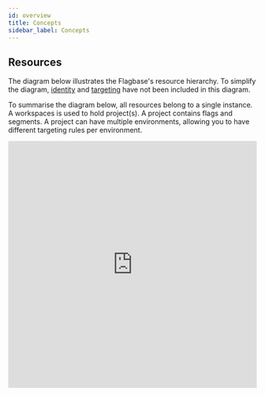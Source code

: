 ```yaml
---
id: overview
title: Concepts
sidebar_label: Concepts
---
```


## Resources

The diagram below illustrates the Flagbase's resource hierarchy. To simplify the diagram, [identity](#identity) and [targeting](#targeting) have not been included in this diagram.

To summarise the diagram below, all resources belong to a single instance. A workspaces is used to hold project(s). A project contains flags and segments. A project can have multiple environments, allowing you to have different targeting rules per environment.

<iframe frameborder="0" width="100%" height="500px" src="https://viewer.diagrams.net/?edit=_blank&layers=1&nav=1&title=flagbase-resource-heirarchy#Uhttps%3A%2F%2Fdrive.google.com%2Fuc%3Fid%3D1t8Yps8UuEnMuNyaUcjHNw2ahy8ECRTou%26export%3Ddownload" />

If you can't see the diagram above, your browser may not support iframes. You can use [this link](https://viewer.diagrams.net/?edit=_blank&layers=1&nav=1&title=flagbase-resource-heirarchy#Uhttps%3A%2F%2Fdrive.google.com%2Fuc%3Fid%3D1t8Yps8UuEnMuNyaUcjHNw2ahy8ECRTou%26export%3Ddownload) to view original diagram.

Below is a high-level overview of each resource. If you want to go more indepth about the purpose of each resource and their relationship with other resources with examples, please visit the represent resource page in the guides section. If you wish to get a in-depth overview of data-models used by Flagbase, please read through the [data-models section](/dev/core/data-models) in the dev section.

* **[Instance](/docs/guides/instance)** is a [Flagbase core](https://flagbase.com/oss#core) installation, running on a single [VPS](https://en.wikipedia.org/wiki/Virtual_private_server) or clustered in a datacenter. Flagbase uses [postgres](https://www.postgresql.org) as the main datastore used to store resources. Everything in a single postgres database represents a single Flagbase instance. You can have multiple hosts runnning [Flagbase core](https://flagbase.com/oss#core), but if they all share the same database, we refer to that as a "single instance".
* **[Access](/docs/guides/access)** is a key/secret pair used to restrict operations on a particular resource via the policy enforcer. You can create and attach access to workspace, project and environment resources.
* **[Workspace](/docs/guides/workspace)** is the top-level resource which is used to group projects. A workspace can only be created by a root user, which you only have access to if you own a particular instance. You can have multiple workspaces per instance. Every workspace will have a unique key, per instance.
* **[Project](/docs/guides/project)** represents a collection of flags and segments. A project can have multiple environments that correspond to different targeting states.
* **[Environment](/docs/guides/environment)** A project can have multiple environments (e.g. dev, staging, production) which correspond to different targeting states. This means if you modify a flag's targeting or a segment's rules in one environment, your changes will be scoped to that particular environment. This allows you to have different targeting rules for flags and segments in each environment.
* **[Flag](/docs/guides/flag)** (aka feature flag, toggle, switch etc) represents a particular point in code which when evaluated determines the state of a feature. Flags hold different variations (i.e. on/off, true/false, A/B/C), which are only revealed upon evaluation.
* **[Identity](/docs/guides/identity)** (aka user) refers to a flag observer/consumer who requests to evaluate a flag. An identity consists of a set of traits. These traits are used as the context which is used during evaluation.
* **[Segment](/docs/guides/segment)** is used to group users based on their characteristics (i.e. traits). Segments are made up of one or more rules that is used to filter out a portion of your users. Segments provide a method to capture common targeting rules - allowing you to reuse these rules across different flags.
* **[Targeting](/docs/guides/targeting)** is a spec used to determine a flag's variaation. This spec consists of a set of rules which when evaluated using a user's context (i.e. traits), determines which variation of a flag that particular user will recieve. So essentially you could say targeting rules are conditions mapped to a variation. A flag's targeting rules are scoped to a particular project environment.
